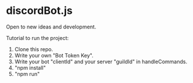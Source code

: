 # discordBot.js

Open to new ideas and development.

Tutorial to run the project:
1. Clone this repo.
2. Write your own "Bot Token Key".
3. Write your bot "clientId" and your server "guildId" in handleCommands.
4. "npm install"
5. "npm run"

